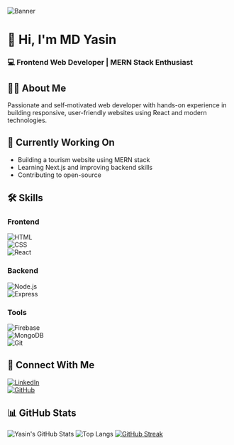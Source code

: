 <!-- Banner Image -->
![Banner](https://i.ibb.co.com/5gjd23LF/Yellow-and-White-Geometric-Business-Facebook-Cover.png)

# 👋 Hi, I'm MD Yasin
### 💻 Frontend Web Developer | MERN Stack Enthusiast

## 🧑‍💼 About Me
Passionate and self-motivated web developer with hands-on experience in building responsive, user-friendly websites using React and modern technologies.

## 🚀 Currently Working On
- Building a tourism website using MERN stack
- Learning Next.js and improving backend skills
- Contributing to open-source

## 🛠️ Skills
### Frontend  
![HTML](https://img.shields.io/badge/-HTML5-E34F26?logo=html5&logoColor=white)              
![CSS](https://img.shields.io/badge/-CSS3-1572B6?logo=css3&logoColor=white)  
![React](https://img.shields.io/badge/-React-61DAFB?logo=react&logoColor=black)

### Backend  
![Node.js](https://img.shields.io/badge/-Node.js-339933?logo=node.js&logoColor=white)  
![Express](https://img.shields.io/badge/-Express.js-000000?logo=express&logoColor=white)



### Tools  
![Firebase](https://img.shields.io/badge/-Firebase-FFCA28?logo=firebase&logoColor=black)  
![MongoDB](https://img.shields.io/badge/-MongoDB-47A248?logo=mongodb&logoColor=white)  
![Git](https://img.shields.io/badge/-Git-F05032?logo=git&logoColor=white)

## 🔗 Connect With Me
[![LinkedIn](https://img.shields.io/badge/-LinkedIn-0077B5?logo=linkedin&logoColor=white)](https://linkedin.com/in/mdyasin)  
[![GitHub](https://img.shields.io/badge/-GitHub-181717?logo=github&logoColor=white)](https://github.com/mdyasin48902)

## 📊 GitHub Stats
![Yasin's GitHub Stats](https://github-readme-stats.vercel.app/api?username=mdyasin48902&show_icons=true&theme=radical)
![Top Langs](https://github-readme-stats.vercel.app/api/top-langs/?username=mdyasin48902&layout=compact)
[![GitHub Streak](https://streak-stats.demolab.com?user=mdyasin48902&theme=radical)](https://git.io/streak-stats)

